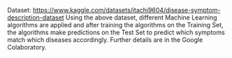 Dataset: https://www.kaggle.com/datasets/itachi9604/disease-symptom-description-dataset
Using the above dataset, different Machine Learning algorithms are applied and after training the algorithms on the Training Set, the algorithms make predictions on the Test Set to predict which symptoms match which diseases accordingly.
Further details are in the Google Colaboratory.
